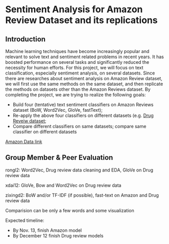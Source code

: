 # Sentiment Analysis for Amazon Review Dataset and its replications

## Introduction
Machine learning techniques have become increasingly popular and relevant to solve text and sentiment related problems in recent years. It has boosted performance on several tasks and significantly reduced the necessity for human efforts. For this project, we will focus on text classification, especially sentiment analysis, on several datasets. Since there are researches about sentiment analysis on Amazon Review dataset, we will first use the same methods on the same dataset, and then replicate the methods on datasets other than the Amazon Reviews dataset. By completing the project, we are trying to realize the following goals:
- Build four (tentative) text sentiment classifiers on Amazon Reviews dataset (BoW, Word2Vec, GloVe, fastText);
- Re-apply the above four classifiers on different datasets (e.g. [Drug Reveiw dataset](https://archive.ics.uci.edu/ml/datasets/Drug+Review+Dataset+%28Drugs.com%29);
- Compare different classifiers on same datasets; compare same classifier on different datasets

[Amazon Data link](https://drive.google.com/drive/folders/1O2vakPXZ8upmG9G517ThehPsXFFnMSMY)

## Group Member & Peer Evaluation

rongl2: Word2Vec, Drug review data cleaning and EDA, GloVe on Drug review data

xdai12: GloVe, Bow and Word2Vec on Drug review data

zixingd2: BoW and/or TF-IDF (if possible), fast-text on Amazon and Drug review data

Comparision can be only a few words and some visualization

Expected timeline:

- By Nov. 13, finish Amazon model
- By December 12 finish Drug review models
